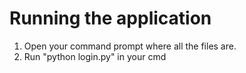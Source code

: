 # Running the application

1. Open your command prompt where all the files are.
2. Run "python login.py" in your cmd

